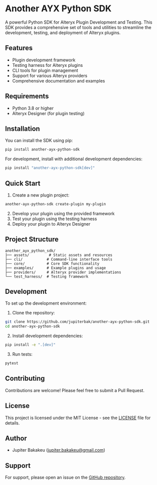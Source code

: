 # Another AYX Python SDK

A powerful Python SDK for Alteryx Plugin Development and Testing. This SDK provides a comprehensive set of tools and utilities to streamline the development, testing, and deployment of Alteryx plugins.

## Features

- Plugin development framework
- Testing harness for Alteryx plugins
- CLI tools for plugin management
- Support for various Alteryx providers
- Comprehensive documentation and examples

## Requirements

- Python 3.8 or higher
- Alteryx Designer (for plugin testing)

## Installation

You can install the SDK using pip:

```bash
pip install another-ayx-python-sdk
```

For development, install with additional development dependencies:

```bash
pip install "another-ayx-python-sdk[dev]"
```

## Quick Start

1. Create a new plugin project:
```bash
another-ayx-python-sdk create-plugin my-plugin
```

2. Develop your plugin using the provided framework
3. Test your plugin using the testing harness
4. Deploy your plugin to Alteryx Designer

## Project Structure

```
another_ayx_python_sdk/
├── assets/         # Static assets and resources
├── cli/           # Command-line interface tools
├── core/          # Core SDK functionality
├── examples/      # Example plugins and usage
├── providers/     # Alteryx provider implementations
└── test_harness/  # Testing framework
```

## Development

To set up the development environment:

1. Clone the repository:
```bash
git clone https://github.com/jupiterbak/another-ayx-python-sdk.git
cd another-ayx-python-sdk
```

2. Install development dependencies:
```bash
pip install -e ".[dev]"
```

3. Run tests:
```bash
pytest
```

## Contributing

Contributions are welcome! Please feel free to submit a Pull Request.

## License

This project is licensed under the MIT License - see the [LICENSE](LICENSE) file for details.

## Author

- Jupiter Bakakeu (jupiter.bakakeu@gmail.com)

## Support

For support, please open an issue on the [GitHub repository](https://github.com/jupiterbak/another-ayx-python-sdk/issues).

